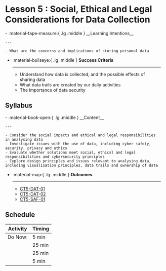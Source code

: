# Lesson 5 : Social, Ethical and Legal Considerations for Data Collection
<div class="grid cards" markdown>
-   :material-tape-measure:{ .lg .middle } __Learning Intentions__

    ---

    - What are the concerns and implications of storing personal data 

-   :material-bullseye:{ .lg .middle } __Success Criteria__

    ---

    - Understand how data is collected, and the possible effects of sharing data
    - What data trails are created by our daily activities
    - The importance of data security

</div>

## Syllabus
<div class="grid cards" markdown>
-   :material-book-open:{ .lg .middle } __Content__

    ---

    - Consider the social impacts and ethical and legal responsibilities in analysing data
    - Investigate issues with the use of data, including cyber safety, security, privacy and ethics
    - Evaluate whether solutions meet social, ethical and legal responsibilities and cybersecurity principles
    - Explore design principles and issues relevant to analysing data, including visualisation principles, data trails and ownership of data 

-   :material-map:{ .lg .middle } __Outcomes__

    ---

    - [CT5-DAT-01](../syllabus/stage5/computing-technology/enterprise-information-systems/analysing-data.md#ct5-dat-01)
    - [CT5-DAT-02](../syllabus/stage5/computing-technology/enterprise-information-systems/analysing-data.md#ct5-dat-02)
    - [CT5-SAF-01](../syllabus/stage5/computing-technology/enterprise-information-systems/analysing-data.md#ct5-saf-01)

</div>


## Schedule 
| Activity                                                                                                                                                            | Timing |
| ------------------------------------------------------------------------------------------------------------------------------------------------------------------- | ------ |
| Do Now:                                                                                                                                                         | 5 min  |
|                                                                                                                                                              | 25 min |
|  | 25 min |
|  | 5 min  |